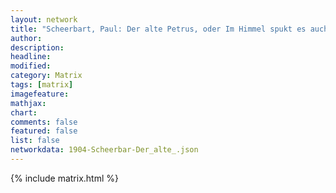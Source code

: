 ```yaml
---
layout: network
title: "Scheerbart, Paul: Der alte Petrus, oder Im Himmel spukt es auch (1904)"
author:
description:
headline:
modified:
category: Matrix
tags: [matrix]
imagefeature: 
mathjax: 
chart: 
comments: false
featured: false
list: false
networkdata: 1904-Scheerbar-Der_alte_.json
---
```

{% include matrix.html %}
